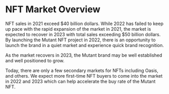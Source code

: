 # NFT Market Overview

NFT sales in 2021 exceed $40 billion dollars. While 2022 has failed to keep up pace with the rapid expansion of the market in 2021, the market is expected to recover in 2023 with total sales exceeding $50 billion dollars. By launching the Mutant NFT project in 2022, there is an opportunity to launch the brand in a quiet market and experience quick brand recognition.&#x20;

As the market recovers in 2023, the Mutant brand may be well established and well positioned to grow.



Today, there are only a few secondary markets for NFTs including Oasis, and others. We expect more first-time NFT buyers to come into the market in 2022 and 2023 which can help accelerate the buy rate of the Mutant NFT.
